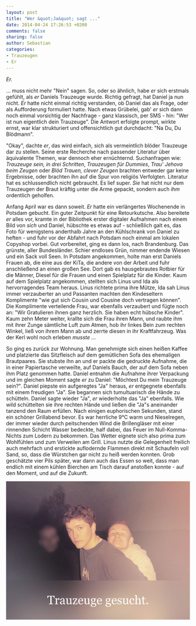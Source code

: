 ```yaml
---
layout: post
title: "Wer &quot;Ja&quot; sagt ..."
date: 2014-04-24 17:26:53 +0200
comments: false
sharing: false
author: Sebastian
categories: 
- Trauzeugen
- Er
---
```


*Er.*  

... muss nicht mehr "Nein" sagen. So, oder so ähnlich, habe *er* sich erstmals gefühlt, als *er* Daniels Trauzeuge wurde. Richtig gefragt, hat Daniel ja nun nicht. *Er* hatte nicht einmal richtig verstanden, ob Daniel das als Frage, oder als Aufforderung formuliert hatte. Nach etwas Grübelei, gab' *er* sich dann noch einmal vorsichtig der Nachfrage - ganz klassisch, per SMS - hin: "Wer ist nun eigentlich dein Trauzeuge". Die Antwort erfolgte prompt, wirkte ernst, war klar strukturiert und offensichtlich gut durchdacht: "Na Du, Du Blödmann". 

<!-- more -->

"Okay", dachte *er*, das wird einfach, sich als vermeintlich blöder Trauzeuge dar zu stellen. Seine erste Recherche nach passender Literatur über äquivalente Themen, war dennoch eher ernüchternd. Suchanfragen wie: *Trauzeuge sein, in drei Schritten*, *Trauzeugen für Dummies*, *Trau' Jehova beim Zeugen* oder *Blöd Trauen, clever Zeugen* brachten entweder gar keine Ergebnisse, oder brachten ihn auf die Spur von religiös Verfolgten. Literatur hat es schlussendlich nicht gebraucht. Es lief super. *Sie* hat nicht nur dem Trauzeugen der Braut kräftig unter die Arme gepackt, sondern auch *ihm* ordentlich geholfen.

Anfang April war es dann soweit. *Er* hatte ein verlängertes Wochenende in Potsdam gebucht. Ein guter Zeitpunkt für eine Retourkutsche. Also bereitete *er* alles vor, kramte in der Bibliothek erster digitaler Aufnahmen nach einem Bild von *sich* und Daniel, hübschte es etwas auf - schließlich galt es, das Foto für wenigstens anderthalb Jahre an den Kühlschrank von Daniel zu heften - und fuhr vor der Abfahrt nach Potsdam noch einmal am lokalen Copyshop vorbei. Gut vorbereitet, ging es dann los, nach Brandenburg. Das grünste, aller Bundesländer. Schier endloses Grün, nimmer endende Wiesen und ein Sack voll Seen. In Potsdam angekommen, holte man erst Daniels Frauen ab, die eine aus der KiTa, die andere von der Arbeit und fuhr anschließend an einen großen See. Dort gab es hausgebrautes Rotbier für die Männer, Diesel für die Frauen und einen Spielplatz für die Kinder. Kaum auf dem Spielplatz angekommen, stellten sich Linus und Ida als hervorragendes Team heraus. Linus richtete prima ihre Mütze, Ida sah Linus immer verzauberter an und Passanten machten den Kindeseltern Komplimente "wie gut sich Cousin und Cousine doch vertragen können". Die Komplimente verteilende Frau, war ebenfalls verzaubert und fügte noch an: "Wir Gratulieren ihnen ganz herzlich. Sie haben echt hübsche Kinder". Kaum zehn Meter weiter, krallte sich die Frau ihren Mann, und raubte ihm mit ihrer Zunge sämtliche Luft zum Atmen, hob ihr linkes Bein zum rechten Winkel, ließ von ihrem Mann ab und zerrte diesen in ihr Kraftfahrzeug. Was der Kerl wohl noch erleben *musste* ...

So ging es zurück zur Wohnung. Man genehmigte sich einen heißen Kaffee und platzierte das Sitzfleisch auf dem gemütlichen Sofa des ehemaligen Brautpaares. Sie stubste ihn an und er packte die gedruckte Aufnahme, die in einer Papiertasche verweilte, auf Daniels Bauch, der auf dem Sofa neben ihm Platz genommen hatte. Daniel entnahm die Aufnahme ihrer Verpackung und im gleichen Moment sagte *er* zu Daniel: "Möchtest Du mein Trauzeuge sein?". Daniel piepste ein aufgeregtes "Ja" heraus, *er* entgegnete ebenfalls mit einem freudigen "Ja". Sie begannen sich tumultuarisch die Hände zu schütteln. Daniel sagte wieder "Ja", *er* wiederholte das "Ja" ebenfalls. Wie wild schüttelten sie ihre rechten Hände und ließen die "Ja"s aneinander tanzend den Raum erfüllen. Nach einigen euphorischen Sekunden, stand ein schöner Grillabend bevor. Es war herrliche 9°C warm und Nieselregen, der immer wieder durch peitschenden Wind die Brillengläser mit einer rinnenden Schicht Wasser bedeckte, half dabei, das Feuer im Null-Komma-Nichts zum Lodern zu bekommen. Das Wetter eignete sich also prima zum Wohlfühlen und zum Verweilen am Grill. Linus nutzte die Gelegenheit freilich auch mehrfach und erstickte auflodernde Flammen direkt mit Schaufeln voll Sand, so, dass die Würstchen gar nicht zu heiß werden konnten. Grob geschätzte vier Pils später, war dann auch das Essen so weit, dass man endlich mit einem kühlen Bierchen am Tisch darauf anstoßen konnte - auf den Moment, und auf die Zukunft.

![Trauzeuge gesucht](/images/DSC03597-copy.jpg "Trauzeuge gesucht")